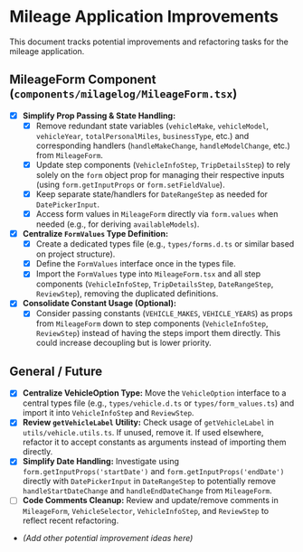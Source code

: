 # Mileage Application Improvements

This document tracks potential improvements and refactoring tasks for the mileage application.

## MileageForm Component (`components/milagelog/MileageForm.tsx`)

- [x] **Simplify Prop Passing & State Handling:**
    - [x] Remove redundant state variables (`vehicleMake`, `vehicleModel`, `vehicleYear`, `totalPersonalMiles`, `businessType`, etc.) and corresponding handlers (`handleMakeChange`, `handleModelChange`, etc.) from `MileageForm`.
    - [x] Update step components (`VehicleInfoStep`, `TripDetailsStep`) to rely solely on the `form` object prop for managing their respective inputs (using `form.getInputProps` or `form.setFieldValue`).
    - [x] Keep separate state/handlers for `DateRangeStep` as needed for `DatePickerInput`.
    - [x] Access form values in `MileageForm` directly via `form.values` when needed (e.g., for deriving `availableModels`).

- [x] **Centralize `FormValues` Type Definition:**
    - [x] Create a dedicated types file (e.g., `types/forms.d.ts` or similar based on project structure).
    - [x] Define the `FormValues` interface once in the types file.
    - [x] Import the `FormValues` type into `MileageForm.tsx` and all step components (`VehicleInfoStep`, `TripDetailsStep`, `DateRangeStep`, `ReviewStep`), removing the duplicated definitions.

- [x] **Consolidate Constant Usage (Optional):**
    - [x] Consider passing constants (`VEHICLE_MAKES`, `VEHICLE_YEARS`) as props from `MileageForm` down to step components (`VehicleInfoStep`, `ReviewStep`) instead of having the steps import them directly. This could increase decoupling but is lower priority.

## General / Future

- [x] **Centralize VehicleOption Type:** Move the `VehicleOption` interface to a central types file (e.g., `types/vehicle.d.ts` or `types/form_values.ts`) and import it into `VehicleInfoStep` and `ReviewStep`.
- [x] **Review `getVehicleLabel` Utility:** Check usage of `getVehicleLabel` in `utils/vehicle.utils.ts`. If unused, remove it. If used elsewhere, refactor it to accept constants as arguments instead of importing them directly.
- [x] **Simplify Date Handling:** Investigate using `form.getInputProps('startDate')` and `form.getInputProps('endDate')` directly with `DatePickerInput` in `DateRangeStep` to potentially remove `handleStartDateChange` and `handleEndDateChange` from `MileageForm`.
- [ ] **Code Comments Cleanup:** Review and update/remove comments in `MileageForm`, `VehicleSelector`, `VehicleInfoStep`, and `ReviewStep` to reflect recent refactoring.

- *(Add other potential improvement ideas here)*
